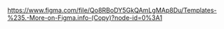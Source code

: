 https://www.figma.com/file/Qo8RBoDY5GkQAmLgMAp8Du/Templates-%235.-More-on-Figma.info-(Copy)?node-id=0%3A1
